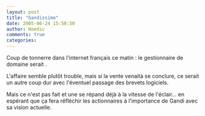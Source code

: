 ```yaml
---
layout: post
title: "Gandissime"
date: 2005-06-24 15:50:50
author: Hoedic
comments: true
categories: 
---
```



Coup de tonnerre dans l'internet français ce matin : le gestionnaire de domaine  serait .

L'affaire semble plutôt trouble, mais si la vente venaità se conclure, ce serait un autre coup dur avec l'éventuel passage des brevets logiciels.

Mais ce n'est pas fait et une  se répand déjà à la vitesse de l'éclair... en espérant que ça fera réfléchir les actionnaires à l'importance de Gandi avec sa vision actuelle.